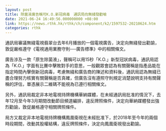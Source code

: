 ```yaml
---
layout: post
title: 除菌液廣告稱可K.O.新冠病毒　通訊局向無綫發勸喻
date: 2021-06-24 16:49:56.000000000 +08:00
link: https://news.rthk.hk/rthk/ch/component/k2/1597532-20210624.htm
categories: rthk
---
```


通訊局審議無綫電視翡翠台去年6月播放的一個電視廣告，決定向無綫發出勸諭，敦促嚴格遵守《電視通用業務守則──廣告標準》中的相關條文。

廣告涉及一款「原生除菌液」，聲稱可以用15秒「K.O.」新型冠狀病毒，通訊局認為「K.O.」字面有比賽中擊敗對手的意思，一般觀眾會認為有關聲稱是指產品能在指定時間內擊倒新冠病毒，考慮無綫和廣告商的陳述和資料後，通訊局認為無綫已盡合理努力核實有關聲稱是否真確，但廣告沒有遵照守則規定消楚說明支持有關聲稱的評估，單憑展示二維碼不能視為已遵行相關條文。

另外，通訊局裁定非本地電視持牌機構華納媒體，在未經通訊局批准的情況下，去年12月至今年3月期間改動節目頻道編排，違反牌照條件，決定向華納媒體發出強烈勸諭，敦促嚴格遵守相關牌照條件。

局方又裁定非本地電視持牌機構鳳凰衛視在未經批准下，於2018年至今年的兩個時段期間，改動其股權結構，違反牌照條件，決定向鳳凰衛視發出勸諭。

